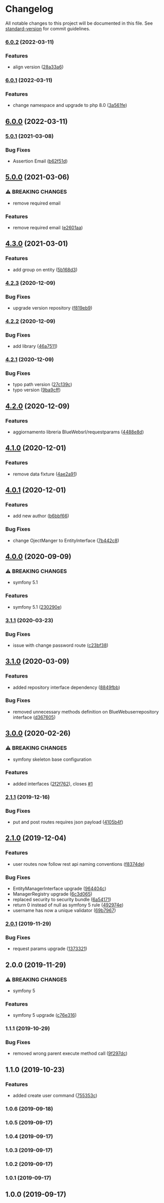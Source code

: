 # Changelog

All notable changes to this project will be documented in this file. See [standard-version](https://github.com/conventional-changelog/standard-version) for commit guidelines.

### [6.0.2](https://github.com/thunderBestPower/user/compare/v6.0.1...v6.0.2) (2022-03-11)


### Features

* align version ([28a33a6](https://github.com/thunderBestPower/user/commit/28a33a6f305c20ba9775806fba6705f159a0e52d))

### [6.0.1](https://github.com/thunderBestPower/user/compare/v6.0.0...v6.0.1) (2022-03-11)


### Features

* change namespace and upgrade to php 8.0 ([3a561fe](https://github.com/thunderBestPower/user/commit/3a561fe69a1de40f9eb333b6bc43dcd6c3505d07))

## [6.0.0](https://github.com/thunderBestPower/user/compare/v5.0.1...v6.0.0) (2022-03-11)

### [5.0.1](https://github.com/BlueWebsrl/user/compare/v5.0.0...v5.0.1) (2021-03-08)


### Bug Fixes

* Assertion Email ([b62f51d](https://github.com/BlueWebsrl/user/commit/b62f51d4ef43c68bf423732e7444833afae9666e))

## [5.0.0](https://github.com/BlueWebsrl/user/compare/v4.3.0...v5.0.0) (2021-03-06)


### ⚠ BREAKING CHANGES

* remove required email

### Features

* remove required email ([e2601aa](https://github.com/BlueWebsrl/user/commit/e2601aaa0e871a19880cbe8ee5b0bf404558e74d))

## [4.3.0](https://github.com/BlueWebsrl/user/compare/v4.2.3...v4.3.0) (2021-03-01)


### Features

* add group on entity ([5b168d3](https://github.com/BlueWebsrl/user/commit/5b168d38c1d7d8370e43d346cc934f5e35583882))

### [4.2.3](https://github.com/BlueWebsrl/user/compare/v4.2.2...v4.2.3) (2020-12-09)


### Bug Fixes

* upgrade version repository ([f819eb9](https://github.com/BlueWebsrl/user/commit/f819eb99b37a2e6b050c86d9e62720d24efec54c))

### [4.2.2](https://github.com/BlueWebsrl/user/compare/v4.2.1...v4.2.2) (2020-12-09)


### Bug Fixes

* add library ([46a7511](https://github.com/BlueWebsrl/user/commit/46a751156ed5202bb56b53106fabddbd2416fd47))

### [4.2.1](https://github.com/BlueWebsrl/user/compare/v4.2.0...v4.2.1) (2020-12-09)


### Bug Fixes

* typo path version ([27c139c](https://github.com/BlueWebsrl/user/commit/27c139c01ec385d31fda725180b27f0d6c9da214))
* typo version ([9ba9cff](https://github.com/BlueWebsrl/user/commit/9ba9cffc46d24fbaabaf54d30be90f912fda396d))

## [4.2.0](https://github.com/BlueWebsrl/user/compare/v4.1.2...v4.2.0) (2020-12-09)


### Features

* aggiornamento libreria BlueWebsrl/requestparams ([4488e8d](https://github.com/BlueWebsrl/user/commit/4488e8d20c358dc454d4221ce8cd4bdeb04fcf63))

## [4.1.0](https://github.com/BlueWebsrl/user/compare/v4.0.2...v4.1.0) (2020-12-01)


### Features

* remove data fixture ([4ae2a91](https://github.com/BlueWebsrl/user/commit/4ae2a911f044b498e8ca2980dc9f61fd936ea262))

## [4.0.1](https://github.com/BlueWebsrl/user/compare/v4.0.0...v4.1.0) (2020-12-01)


### Features

* add new author ([b6bbf66](https://github.com/BlueWebsrl/user/commit/b6bbf665efd8539c5df3c03873e40d4e7adc10e5))


### Bug Fixes

* change OjectManger to EntityInterface ([7b442c8](https://github.com/BlueWebsrl/user/commit/7b442c803adac5a8cc6ae605ec158fa294482b62))

## [4.0.0](https://github.com/BlueWebsrl/user/compare/v3.1.1...v4.0.0) (2020-09-09)


### ⚠ BREAKING CHANGES

* symfony 5.1

### Features

* symfony 5.1 ([230290e](https://github.com/BlueWebsrl/user/commit/230290e7362eaf11ed9af160a6088f12f893aaa1))

### [3.1.1](https://github.com/BlueWebsrl/user/compare/v3.1.0...v3.1.1) (2020-03-23)


### Bug Fixes

* issue with change password route ([c23bf38](https://github.com/BlueWebsrl/user/commit/c23bf38f26a9605c519ed29dab760bdf8348935c))

## [3.1.0](https://github.com/BlueWebsrl/user/compare/v3.0.0...v3.1.0) (2020-03-09)


### Features

* added repository interface dependency ([8849fbb](https://github.com/BlueWebsrl/user/commit/8849fbb2665a14eca5852499310471298eb8f4c3))


### Bug Fixes

* removed unnecessary methods definition on BlueWebuserrepository interface ([d367605](https://github.com/BlueWebsrl/user/commit/d3676059899a71fbaebe3043170f25e2dc3ace9e))

## [3.0.0](https://github.com/BlueWebsrl/user/compare/v2.1.1...v3.0.0) (2020-02-26)


### ⚠ BREAKING CHANGES

* symfony skeleton base configuration

### Features

* added interfaces ([2f2f762](https://github.com/BlueWebsrl/user/commit/2f2f762c82e6c20b816a84de28baa439f81f31ae)), closes [#1](https://github.com/BlueWebsrl/user/issues/1)

### [2.1.1](https://github.com/BlueWebsrl/user/compare/v2.1.0...v2.1.1) (2019-12-16)


### Bug Fixes

* put and post routes requires json payload ([4105b4f](https://github.com/BlueWebsrl/user/commit/4105b4f1dac8b02022554b87f25477a20db5fd5e))

## [2.1.0](https://github.com/BlueWebsrl/user/compare/v2.0.1...v2.1.0) (2019-12-04)


### Features

* user routes now follow rest api naming conventions ([f8374de](https://github.com/BlueWebsrl/user/commit/f8374de0bed00f3b50f9ee902a7e5ae2eea39e81))


### Bug Fixes

* EntityManagerInterface upgrade ([964404c](https://github.com/BlueWebsrl/user/commit/964404c65c7baf22de1f2973556b1f3f64147bf3))
* ManagerRegistry upgrade ([6c3d065](https://github.com/BlueWebsrl/user/commit/6c3d065325255160a045efb2dee3ecef98ac652e))
* replaced security to security bundle ([6a54171](https://github.com/BlueWebsrl/user/commit/6a541710ef3cbe219ae45a5bc4e6b15381ce7b02))
* return 0 instead of null as symfony 5 rule ([492974e](https://github.com/BlueWebsrl/user/commit/492974e19df1527e6d2d3d1943b6c85e5468d595))
* username has now a unique validator ([69b7967](https://github.com/BlueWebsrl/user/commit/69b796781003213381e479d91eea738c6a4f06b5))

### [2.0.1](https://github.com/BlueWebsrl/user/compare/v2.0.0...v2.0.1) (2019-11-29)


### Bug Fixes

* request params upgrade ([1373321](https://github.com/BlueWebsrl/user/commit/1373321094215d9f895acbdf969451e373cc7937))

## 2.0.0 (2019-11-29)


### ⚠ BREAKING CHANGES

* symfony 5

### Features

* symfony 5 upgrade ([c76e316](https://github.com/BlueWebsrl/user/commit/c76e3162e53f749f6f5055e7bab9d8b6bdee7986))

### 1.1.1 (2019-10-29)


### Bug Fixes

* removed wrong parent execute method call ([9f297dc](https://github.com/BlueWebsrl/user/commit/9f297dc7c90b2eb71da1a8d3b7ecfc49e266f1e5))

## 1.1.0 (2019-10-23)


### Features

* added create user command ([755353c](https://github.com/BlueWebsrl/user/commit/755353c7e847648d737606d4e6ea1e8d76c91cc9))

### 1.0.6 (2019-09-18)

### 1.0.5 (2019-09-17)

### 1.0.4 (2019-09-17)

### 1.0.3 (2019-09-17)

### 1.0.2 (2019-09-17)

### 1.0.1 (2019-09-17)

## 1.0.0 (2019-09-17)

